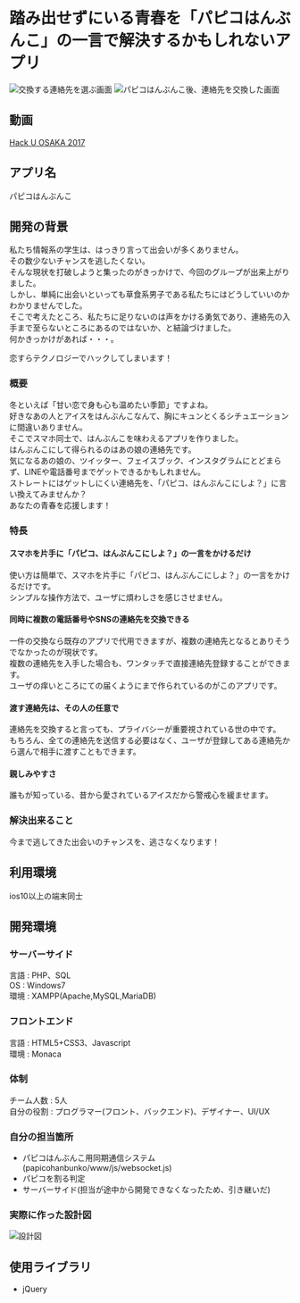 # 踏み出せずにいる青春を「パピコはんぶんこ」の一言で解決するかもしれないアプリ
![交換する連絡先を選ぶ画面](https://drive.google.com/uc?export=view&id=10Ra8UDXYSmu5_pKWceFuj9RbkZwdLv_a)
![パピコはんぶんこ後、連絡先を交換した画面](https://drive.google.com/uc?export=view&id=1TG5V-w-pQhW8kN8kro37RVnLI-eFCYrK)
## 動画
[Hack U OSAKA 2017](https://drive.google.com/file/d/12vGwY4W1YOOgrVPYIKncChFOzQ-ZLr30/view?usp=sharing)
## アプリ名
パピコはんぶんこ
## 開発の背景
私たち情報系の学生は、はっきり言って出会いが多くありません。  
その数少ないチャンスを逃したくない。  
そんな現状を打破しようと集ったのがきっかけで、今回のグループが出来上がりました。  
しかし、単純に出会いといっても草食系男子である私たちにはどうしていいのかわかりませんでした。  
そこで考えたところ、私たちに足りないのは声をかける勇気であり、連絡先の入手まで至らないところにあるのではないか、と結論づけました。  
何かきっかけがあれば・・・。  
  
恋すらテクノロジーでハックしてしまいます！

### 概要
冬といえば「甘い恋で身も心も温めたい季節」ですよね。  
好きなあの人とアイスをはんぶんこなんて、胸にキュンとくるシチュエーションに間違いありません。  
そこでスマホ同士で、はんぶんこを味わえるアプリを作りました。  
はんぶんこにして得られるのはあの娘の連絡先です。  
気になるあの娘の、ツイッター、フェイスブック、インスタグラムにとどまらず、LINEや電話番号までゲットできるかもしれません。  
ストレートにはゲットしにくい連絡先を、「パピコ、はんぶんこにしよ？」に言い換えてみませんか？  
あなたの青春を応援します！
### 特長
#### スマホを片手に「パピコ、はんぶんこにしよ？」の一言をかけるだけ
使い方は簡単で、スマホを片手に「パピコ、はんぶんこにしよ？」の一言をかけるだけです。  
シンプルな操作方法で、ユーザに煩わしさを感じさせません。
#### 同時に複数の電話番号やSNSの連絡先を交換できる
一件の交換なら既存のアプリで代用できますが、複数の連絡先となるとありそうでなかったのが現状です。  
複数の連絡先を入手した場合も、ワンタッチで直接連絡先登録することができます。  
ユーザの痒いところにての届くようにまで作られているのがこのアプリです。
#### 渡す連絡先は、その人の任意で
連絡先を交換すると言っても、プライバシーが重要視されている世の中です。  
もちろん、全ての連絡先を送信する必要はなく、ユーザが登録してある連絡先から選んで相手に渡すこともできます。  
#### 親しみやすさ
誰もが知っている、昔から愛されているアイスだから警戒心を緩ませます。  
### 解決出来ること
今まで逃してきた出会いのチャンスを、逃さなくなります！

## 利用環境
ios10以上の端末同士  
## 開発環境
### サーバーサイド
言語 : PHP、SQL  
OS : Windows7  
環境 : XAMPP(Apache,MySQL,MariaDB)
### フロントエンド
言語 : HTML5+CSS3、Javascript  
環境 : Monaca
### 体制
チーム人数 : 5人  
自分の役割 : プログラマー(フロント、バックエンド)、デザイナー、UI/UX  
### 自分の担当箇所
* パピコはんぶんこ用同期通信システム(papicohanbunko/www/js/websocket.js)
* パピコを割る判定
* サーバーサイド(担当が途中から開発できなくなったため、引き継いだ)
### 実際に作った設計図
![設計図](https://drive.google.com/uc?export=view&id=14ZQjVXizRbRi8xYPxp_prqBK2X7Jn6K2)
## 使用ライブラリ
* jQuery
